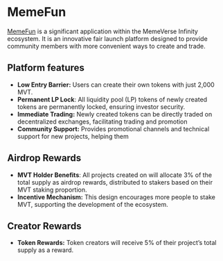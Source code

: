 # MemeFun

[MemeFun](https://memefun.cc) is a significant application within the MemeVerse Infinity ecosystem. It is an innovative fair launch platform designed to provide community members with more convenient ways to create and trade.

## Platform features&#x20;

* **Low Entry Barrier:** Users can create their own tokens with just 2,000 MVT.
* **Permanent LP Lock**: All liquidity pool (LP) tokens of newly created tokens are permanently locked, ensuring investor security.
* **Immediate Trading:** Newly created tokens can be directly traded on decentralized exchanges, facilitating trading and promotion
* **Community Support:** Provides promotional channels and technical support for new projects, helping them&#x20;

## Airdrop Rewards

* **MVT Holder Benefits**: All projects created on will allocate 3% of the total supply as airdrop rewards, distributed to stakers based on their MVT staking proportion.
* **Incentive Mechanism:** This design encourages more people to stake MVT, supporting the development of the ecosystem.

## Creator Rewards

* **Token Rewards:** Token creators will receive 5% of their project’s total supply as a reward.
